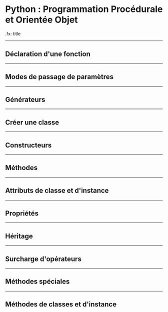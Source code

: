 # Python : Programmation Procédurale et Orientée Objet

.fx: title

---

## Déclaration d'une fonction

---

## Modes de passage de paramètres

---

## Générateurs

---

## Créer une classe

---

## Constructeurs

---

## Méthodes

---

## Attributs de classe et d'instance

---

## Propriétés

---

## Héritage

---

## Surcharge d'opérateurs

---

## Méthodes spéciales

---

## Méthodes de classes et d'instance